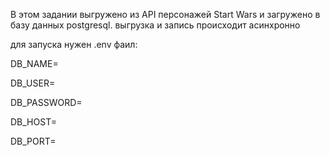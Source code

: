 В этом задании выгружено из API персонажей Start Wars и загружено в базу данных postgresql.
выгрузка и запись происходит асинхронно


для запуска нужен .env фаил: 

DB_NAME=                           

DB_USER=                        

DB_PASSWORD=

DB_HOST=

DB_PORT=


